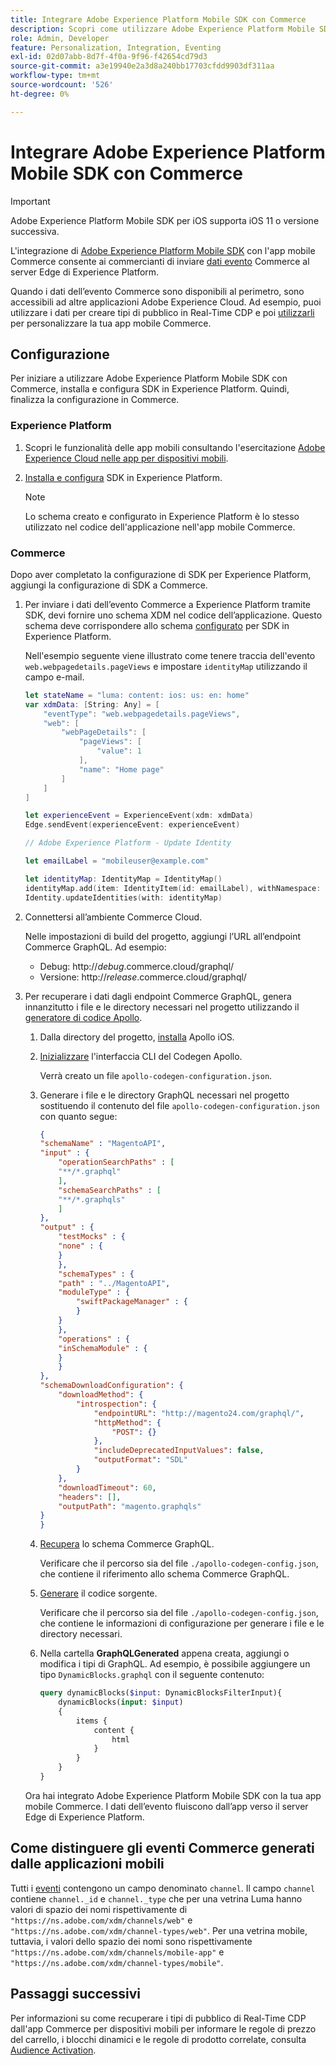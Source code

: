 ```yaml
---
title: Integrare Adobe Experience Platform Mobile SDK con Commerce
description: Scopri come utilizzare Adobe Experience Platform Mobile SDK con la tua vetrina Commerce headless o personalizzata.
role: Admin, Developer
feature: Personalization, Integration, Eventing
exl-id: 02d07abb-8d7f-4f0a-9f96-f42654cd79d3
source-git-commit: a3e19940e2a3d8a240bb17703cfdd9903df311aa
workflow-type: tm+mt
source-wordcount: '526'
ht-degree: 0%

---
```


# Integrare Adobe Experience Platform Mobile SDK con Commerce

>[!IMPORTANT]
>
>Adobe Experience Platform Mobile SDK per iOS supporta iOS 11 o versione successiva.

L&#39;integrazione di [Adobe Experience Platform Mobile SDK](https://developer.adobe.com/client-sdks/home/) con l&#39;app mobile Commerce consente ai commercianti di inviare [dati evento](events.md) Commerce al server Edge di Experience Platform.

Quando i dati dell’evento Commerce sono disponibili al perimetro, sono accessibili ad altre applicazioni Adobe Experience Cloud. Ad esempio, puoi utilizzare i dati per creare tipi di pubblico in Real-Time CDP e poi [utilizzarli](https://experienceleague.adobe.com/docs/commerce-admin/customers/audience-activation.html) per personalizzare la tua app mobile Commerce.

## Configurazione

Per iniziare a utilizzare Adobe Experience Platform Mobile SDK con Commerce, installa e configura SDK in Experience Platform. Quindi, finalizza la configurazione in Commerce.

### Experience Platform

1. Scopri le funzionalità delle app mobili consultando l&#39;esercitazione [Adobe Experience Cloud nelle app per dispositivi mobili](https://experienceleague.adobe.com/docs/platform-learn/implement-mobile-sdk/overview.html).

1. [Installa e configura](https://developer.adobe.com/client-sdks/documentation/getting-started/) SDK in Experience Platform.

   >[!NOTE]
   >
   >Lo schema creato e configurato in Experience Platform è lo stesso utilizzato nel codice dell&#39;applicazione nell&#39;app mobile Commerce.

### Commerce

Dopo aver completato la configurazione di SDK per Experience Platform, aggiungi la configurazione di SDK a Commerce.

1. Per inviare i dati dell’evento Commerce a Experience Platform tramite SDK, devi fornire uno schema XDM nel codice dell’applicazione. Questo schema deve corrispondere allo schema [configurato](https://developer.adobe.com/client-sdks/home/getting-started/set-up-schemas-and-datasets/) per SDK in Experience Platform.

   Nell&#39;esempio seguente viene illustrato come tenere traccia dell&#39;evento `web.webpagedetails.pageViews` e impostare `identityMap` utilizzando il campo e-mail.

   ```swift
   let stateName = "luma: content: ios: us: en: home"
   var xdmData: [String: Any] = [
       "eventType": "web.webpagedetails.pageViews",
       "web": [
           "webPageDetails": [
               "pageViews": [
                   "value": 1
               ],
               "name": "Home page"
           ]
       ]
   ]
   
   let experienceEvent = ExperienceEvent(xdm: xdmData)
   Edge.sendEvent(experienceEvent: experienceEvent)
   
   // Adobe Experience Platform - Update Identity
   
   let emailLabel = "mobileuser@example.com"
   
   let identityMap: IdentityMap = IdentityMap()
   identityMap.add(item: IdentityItem(id: emailLabel), withNamespace: "Email")
   Identity.updateIdentities(with: identityMap)
   ```

1. Connettersi all’ambiente Commerce Cloud.

   Nelle impostazioni di build del progetto, aggiungi l’URL all’endpoint Commerce GraphQL. Ad esempio:

   - Debug: http://_debug_.commerce.cloud/graphql/
   - Versione: http://_release_.commerce.cloud/graphql/

1. Per recuperare i dati dagli endpoint Commerce GraphQL, genera innanzitutto i file e le directory necessari nel progetto utilizzando il [generatore di codice Apollo](https://www.apollographql.com/docs/ios/).

   1. Dalla directory del progetto, [installa](https://www.apollographql.com/docs/ios/get-started#1-install-the-apollo-frameworks) Apollo iOS.

   1. [Inizializzare](https://www.apollographql.com/docs/ios/code-generation/codegen-cli/#initialize) l&#39;interfaccia CLI del Codegen Apollo.

      Verrà creato un file `apollo-codegen-configuration.json`.

   1. Generare i file e le directory GraphQL necessari nel progetto sostituendo il contenuto del file `apollo-codegen-configuration.json` con quanto segue:

      ```json
      {
      "schemaName" : "MagentoAPI",
      "input" : {
          "operationSearchPaths" : [
          "**/*.graphql"
          ],
          "schemaSearchPaths" : [
          "**/*.graphqls"
          ]
      },
      "output" : {
          "testMocks" : {
          "none" : {
          }
          },
          "schemaTypes" : {
          "path" : "../MagentoAPI",
          "moduleType" : {
              "swiftPackageManager" : {
              }
          }
          },
          "operations" : {
          "inSchemaModule" : {
          }
          }
      },
      "schemaDownloadConfiguration": {
          "downloadMethod": {
              "introspection": {
                  "endpointURL": "http://magento24.com/graphql/",
                  "httpMethod": {
                      "POST": {}
                  },
                  "includeDeprecatedInputValues": false,
                  "outputFormat": "SDL"
              }
          },
          "downloadTimeout": 60,
          "headers": [],
          "outputPath": "magento.graphqls"
      }
      }
      ```

   1. [Recupera](https://www.apollographql.com/docs/ios/code-generation/codegen-cli/#fetch-schema) lo schema Commerce GraphQL.

      Verificare che il percorso sia del file `./apollo-codegen-config.json`, che contiene il riferimento allo schema Commerce GraphQL.

   1. [Generare](https://www.apollographql.com/docs/ios/code-generation/codegen-cli/#generate) il codice sorgente.

      Verificare che il percorso sia del file `./apollo-codegen-config.json`, che contiene le informazioni di configurazione per generare i file e le directory necessari.

   1. Nella cartella **GraphQLGenerated** appena creata, aggiungi o modifica i tipi di GraphQL. Ad esempio, è possibile aggiungere un tipo `DynamicBlocks.graphql` con il seguente contenuto:

      ```graphql
      query dynamicBlocks($input: DynamicBlocksFilterInput){
          dynamicBlocks(input: $input)
          {
              items {
                  content {
                      html
                  }
              }
          }
      }
      ```

   Ora hai integrato Adobe Experience Platform Mobile SDK con la tua app mobile Commerce. I dati dell’evento fluiscono dall’app verso il server Edge di Experience Platform.

## Come distinguere gli eventi Commerce generati dalle applicazioni mobili

Tutti i [eventi](events.md) contengono un campo denominato `channel`. Il campo `channel` contiene `channel._id` e `channel._type` che per una vetrina Luma hanno valori di spazio dei nomi rispettivamente di `"https://ns.adobe.com/xdm/channels/web"` e `"https://ns.adobe.com/xdm/channel-types/web"`. Per una vetrina mobile, tuttavia, i valori dello spazio dei nomi sono rispettivamente `"https://ns.adobe.com/xdm/channels/mobile-app"` e `"https://ns.adobe.com/xdm/channel-types/mobile"`.

## Passaggi successivi

Per informazioni su come recuperare i tipi di pubblico di Real-Time CDP dall&#39;app Commerce per dispositivi mobili per informare le regole di prezzo del carrello, i blocchi dinamici e le regole di prodotto correlate, consulta [Audience Activation](https://experienceleague.adobe.com/docs/commerce-admin/customers/audience-activation.html#retrieve-audiences-using-the-adobe-experience-platform-mobile-sdk).

